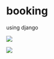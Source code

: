 # booking
using django

<a href="https://github.com/Merzaad/booking-django"><img src="https://i.postimg.cc/K8YN906J/booking1.jpg"></a>

<a href="https://github.com/Merzaad/booking-django"><img src="https://i.postimg.cc/tTJ2Y25s/booking2.jpg"></a>
